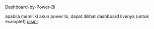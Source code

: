 Dashboard-by-Power-BI

apabila memiliki akun power bi, dapat dilihat dashboard livenya (untuk example1) [disini](https://app.powerbi.com/reportEmbed?reportId=bfba020c-5cb6-4e50-bd4c-e0864ab98b4e&autoAuth=true&ctid=fb4ce8c9-52f3-4c8e-a80c-85ebc5d4b908&config=eyJjbHVzdGVyVXJsIjoiaHR0cHM6Ly93YWJpLXNvdXRoLWVhc3QtYXNpYS1iLXByaW1hcnktcmVkaXJlY3QuYW5hbHlzaXMud2luZG93cy5uZXQvIn0%3D)
